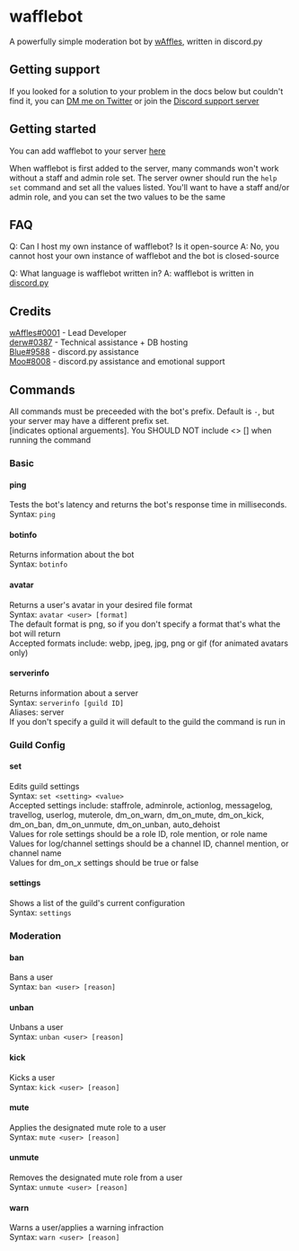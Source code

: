 # wafflebot

A powerfully simple moderation bot by [wAffles](https://bensonkitia.me), written in discord.py

## Getting support

If you looked for a solution to your problem in the docs below but couldn't find it, you can [DM me on Twitter](https://twitter.com/bensonkitia) or join the [Discord support server](https://discord.gg/zrBqN2v)

## Getting started

You can add wafflebot to your server [here](https://discord.com/oauth2/authorize?client_id=582380938667884548&permissions=8&scope=bot)  

When wafflebot is first added to the server, many commands won't work without a staff and admin role set. The server owner should run the `help set` command and set all the values listed. You'll want to have a staff and/or admin role, and you can set the two values to be the same

## FAQ

Q: Can I host my own instance of wafflebot? Is it open-source
A: No, you cannot host your own instance of wafflebot and the bot is closed-source  

Q: What language is wafflebot written in?
A: wafflebot is written in [discord.py](https://github.com/Rapptz/discord.py)  

## Credits  
[wAffles#0001](https://bensonkitia.me) - Lead Developer  
[derw#0387](https://derw.xyz) - Technical assistance + DB hosting  
[Blue#9588](https://nambiar.dev) - discord.py assistance  
[Moo#8008](https://twitter.com/TwoOneOink) - discord.py assistance and emotional support  

## Commands

All commands must be preceeded with the bot's prefix. Default is `-`, but your server may have a different prefix set.  
<indicates required arguements> [indicates optional arguements]. You SHOULD NOT include <> [] when running the command

### Basic

#### ping

Tests the bot's latency and returns the bot's response time in milliseconds.  
Syntax: `ping`

#### botinfo

Returns information about the bot  
Syntax: `botinfo`

#### avatar

Returns a user's avatar in your desired file format  
Syntax: `avatar <user> [format]`  
The default format is png, so if you don't specify a format that's what the bot will return  
Accepted formats include: webp, jpeg, jpg, png or gif (for animated avatars only)

#### serverinfo

Returns information about a server  
Syntax: `serverinfo [guild ID]`  
Aliases: server  
If you don't specify a guild it will default to the guild the command is run in

### Guild Config

#### set

Edits guild settings  
Syntax: `set <setting> <value>`  
Accepted settings include: staffrole, adminrole, actionlog, messagelog, travellog, userlog, muterole, dm_on_warn, dm_on_mute, dm_on_kick, dm_on_ban, dm_on_unmute, dm_on_unban, auto_dehoist  
Values for role settings should be a role ID, role mention, or role name  
Values for log/channel settings should be a channel ID, channel mention, or channel name  
Values for dm_on_x settings should be true or false  

#### settings

Shows a list of the guild's current configuration  
Syntax: `settings`  

### Moderation

#### ban

Bans a user  
Syntax: `ban <user> [reason]`  

#### unban

Unbans a user  
Syntax: `unban <user> [reason]`  

#### kick

Kicks a user  
Syntax: `kick <user> [reason]`

#### mute

Applies the designated mute role to a user  
Syntax: `mute <user> [reason]`

#### unmute

Removes the designated mute role from a user  
Syntax: `unmute <user> [reason]`

#### warn

Warns a user/applies a warning infraction  
Syntax: `warn <user> [reason]`
